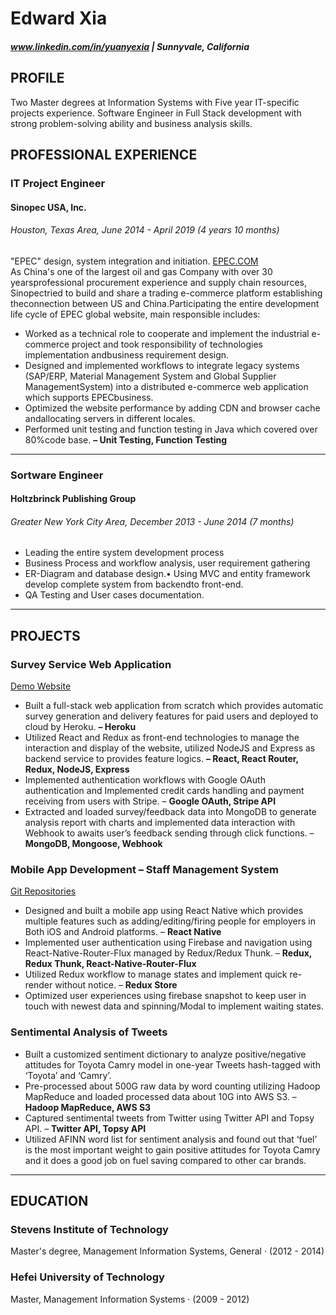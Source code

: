 # Edward Xia
##### www.linkedin.com/in/yuanyexia | Sunnyvale, California

## PROFILE
Two Master degrees at Information Systems with Five year IT-specific projects experience. Software Engineer in Full Stack development with strong problem-solving ability and business analysis skills.

## PROFESSIONAL EXPERIENCE
### IT Project Engineer 
#### Sinopec USA, Inc. 
###### Houston, Texas Area, June 2014 - April 2019 (4 years 10 months)
"EPEC" design,  system integration and initiation. [EPEC.COM](global.epec.com)  
As China's one of the largest oil and gas Company with over 30 yearsprofessional procurement experience and supply chain resources, Sinopectried to build and share a trading e-commerce platform establishing theconnection between US and China.Participating the entire development life cycle of EPEC global website, main responsible includes:
- Worked as a technical role to cooperate and implement the industrial e-commerce project and took responsibility of technologies implementation andbusiness requirement design. 
- Designed and implemented workflows to integrate legacy systems (SAP/ERP, Material Management System and Global Supplier ManagementSystem) into a distributed e-commerce web application which supports EPECbusiness. 
- Optimized the website performance by adding CDN and browser cache andallocating servers in different locales. 
- Performed unit testing and function testing in Java which covered over 80%code base. **– Unit Testing, Function Testing**

---
### Sortware Engineer
#### Holtzbrinck Publishing Group
###### Greater New York City Area, December 2013 - June 2014 (7 months)
- Leading the entire system development process
- Business Process and workflow analysis, user requirement gathering
- ER-Diagram and database design.• Using MVC and entity framework develop complete system from backendto front-end.
- QA Testing and User cases documentation.

---
## PROJECTS
### Survey Service Web Application 
[Demo Website](https://floating-atoll-86805.herokuapp.com)
- Built a full-stack web application from scratch which provides automatic survey generation and delivery features for
paid users and deployed to cloud by Heroku. **– Heroku**
- Utilized React and Redux as front-end technologies to manage the interaction and display of the website, utilized
NodeJS and Express as backend service to provides feature logics. **– React, React Router, Redux, NodeJS, Express**
- Implemented authentication workflows with Google OAuth authentication and Implemented credit cards handling and
payment receiving from users with Stripe. – **Google OAuth, Stripe API**
- Extracted and loaded survey/feedback data into MongoDB to generate analysis report with charts and implemented
data interaction with Webhook to awaits user’s feedback sending through click functions. – **MongoDB, Mongoose,
Webhook**

### Mobile App Development – Staff Management System
[Git Repositories](https://github.com/Vigoose/ReactNativeManager.git)
- Designed and built a mobile app using React Native which provides multiple features such as adding/editing/firing
people for employers in Both iOS and Android platforms. – **React Native**
- Implemented user authentication using Firebase and navigation using React-Native-Router-Flux managed by
Redux/Redux Thunk. – **Redux, Redux Thunk, React-Native-Router-Flux**
- Utilized Redux workflow to manage states and implement quick re-render without notice. – **Redux Store**
- Optimized user experiences using firebase snapshot to keep user in touch with newest data and spinning/Modal to
implement waiting states.

### Sentimental Analysis of Tweets
- Built a customized sentiment dictionary to analyze positive/negative attitudes for Toyota Camry model in one-year
Tweets hash-tagged with ‘Toyota’ and ‘Camry’.
- Pre-processed about 500G raw data by word counting utilizing Hadoop MapReduce and loaded processed data about
10G into AWS S3. – **Hadoop MapReduce, AWS S3**
- Captured sentimental tweets from Twitter using Twitter API and Topsy API. – **Twitter API, Topsy API**
- Utilized AFINN word list for sentiment analysis and found out that ‘fuel’ is the most important weight to gain positive
attitudes for Toyota Camry and it does a good job on fuel saving compared to other car brands.

---
## EDUCATION
### Stevens Institute of Technology
Master's degree, Management Information Systems, General · (2012 - 2014)
### Hefei University of Technology
Master, Management Information Systems · (2009 - 2012)
